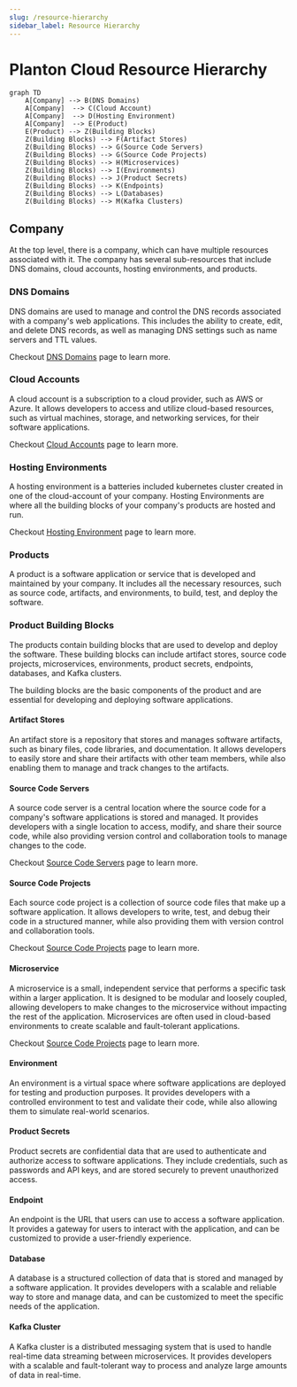 ```yaml
---
slug: /resource-hierarchy
sidebar_label: Resource Hierarchy
---
```


# Planton Cloud Resource Hierarchy

[//]: # (https://mermaid.live/edit#pako:eNqFkkFuwjAQRa9ieeVKcIEsKkFCC6VUldJVmy6m9gRcYk80sZEQ4u41kWgXKI1XtufN9__WnKQmgzKTW4Z2J96Kyou0Zh85uRb88VNMp_diroqXUhTkwPru7gbpmVzlDUUjZlpT9GGAKtSSumD9Viz8wTJ5h4PsQr0ymaiv9b9zX35X82gbc9GaN6T3V2O39z3-oGYcbA06iDIQ4__0oyopskaRp-8R6d1v_PUx0LJUG6uZOuSD1SPyK3UbfwB9uqYWJWrGMBJznZRNS3ZM9lkVEOALuhGnG7WGeg8ib2IXkBMsJ9Ihp1EwaWxOl-ZKhh06rGSWtgZ4X8nKnxMHMVB59FpmgSNOZGwNBCwspGlzMquh6fD8A-AhylE)

```mermaid
graph TD
    A[Company] --> B(DNS Domains)
    A[Company]  --> C(Cloud Account)
    A[Company]  --> D(Hosting Environment)
    A[Company]  --> E(Product)
    E(Product) --> Z(Building Blocks)
    Z(Building Blocks) --> F(Artifact Stores)
    Z(Building Blocks) --> G(Source Code Servers)
    Z(Building Blocks) --> G(Source Code Projects)
    Z(Building Blocks) --> H(Microservices)
    Z(Building Blocks) --> I(Environments)
    Z(Building Blocks) --> J(Product Secrets)
    Z(Building Blocks) --> K(Endpoints)
    Z(Building Blocks) --> L(Databases)
    Z(Building Blocks) --> M(Kafka Clusters)
```

## Company

At the top level, there is a company, which can have multiple resources associated with it. The company has several
sub-resources that include DNS domains, cloud accounts, hosting environments, and products.

[//]: # (Checkout [Company]&#40;/company&#41; page to learn more.)

### DNS Domains

DNS domains are used to manage and control the DNS records associated with a company's web applications.
This includes the ability to create, edit, and delete DNS records, as well as managing DNS settings such as name servers
and TTL values.

Checkout [DNS Domains](/dns-domains) page to learn more.

### Cloud Accounts

A cloud account is a subscription to a cloud provider, such as AWS or Azure. It allows developers to
access and utilize cloud-based resources, such as virtual machines, storage, and networking services, for their software
applications.

Checkout [Cloud Accounts](/cloud-accounts) page to learn more.

### Hosting Environments

A hosting environment is a batteries included kubernetes cluster created in one of the cloud-account of your company.
Hosting Environments are where all the building blocks of your company's products are hosted and run.

Checkout [Hosting Environment](/hosting-environments) page to learn more.

### Products

A product is a software application or service that is developed and maintained by your company. It includes all
the necessary resources, such as source code, artifacts, and environments, to build, test, and deploy the software.

[//]: # (Checkout [Products]&#40;/products&#41; page to learn more.)

### Product Building Blocks

The products contain building blocks that are used to develop and deploy the software. These building blocks can include
artifact stores, source code projects, microservices, environments, product secrets, endpoints, databases, and Kafka
clusters.

The building blocks are the basic components of the product and are essential for developing and deploying software
applications.

#### Artifact Stores

An artifact store is a repository that stores and manages software artifacts, such as binary files, code
libraries, and documentation. It allows developers to easily store and share their artifacts with other team members,
while also enabling them to manage and track changes to the artifacts.

#### Source Code Servers

A source code server is a central location where the source code for a company's software applications is stored and
managed. It provides developers with a single location to access, modify, and share their source code, while also
providing version control and collaboration tools to manage changes to the code.

Checkout [Source Code Servers](/source-code-servers) page to learn more.

#### Source Code Projects

Each source code project is a collection of source code files that make up a software application. It
allows developers to write, test, and debug their code in a structured manner, while also providing them with version
control and collaboration tools.

Checkout [Source Code Projects](/source-code-projects) page to learn more.

#### Microservice

A microservice is a small, independent service that performs a specific task within a larger application.
It is designed to be modular and loosely coupled, allowing developers to make changes to the microservice without
impacting the rest of the application. Microservices are often used in cloud-based environments to create scalable and
fault-tolerant applications.

Checkout [Source Code Projects](/source-code-projects) page to learn more.

#### Environment

An environment is a virtual space where software applications are deployed for testing and production
purposes. It provides developers with a controlled environment to test and validate their code, while also allowing them
to simulate real-world scenarios.

#### Product Secrets

Product secrets are confidential data that are used to authenticate and authorize access to software
applications. They include credentials, such as passwords and API keys, and are stored securely to prevent unauthorized
access.

#### Endpoint

An endpoint is the URL that users can use to access a software application. It provides a gateway for users to
interact with the application, and can be customized to provide a user-friendly experience.

#### Database

A database is a structured collection of data that is stored and managed by a software application. It
provides developers with a scalable and reliable way to store and manage data, and can be customized to meet the
specific needs of the application.

#### Kafka Cluster

A Kafka cluster is a distributed messaging system that is used to handle real-time data streaming between
microservices. It provides developers with a scalable and fault-tolerant way to process and analyze large amounts of
data in real-time.
